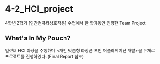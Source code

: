 # 4-2_HCI_project
4학년 2학기 [인간컴퓨터상호작용] 수업에서 한 학기동안 진행한 Team Project
## What's In My Pouch?
일련의 HCI 과정을 수행하며 <개인 맞춤형 화장품 추천 어플리케이션 개발>을 주제로 프로젝트를 진행하였다. (Final Report 참조)
